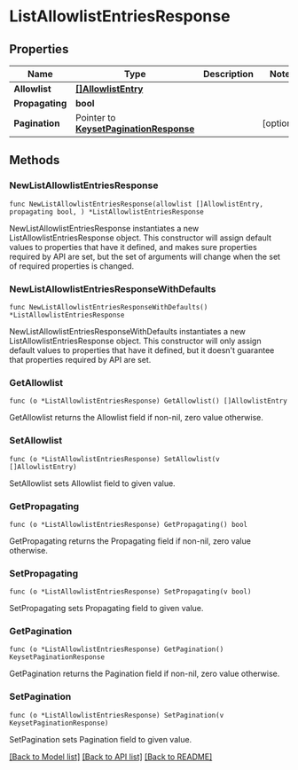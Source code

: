 # ListAllowlistEntriesResponse

## Properties

Name | Type | Description | Notes
------------ | ------------- | ------------- | -------------
**Allowlist** | [**[]AllowlistEntry**](AllowlistEntry.md) |  | 
**Propagating** | **bool** |  | 
**Pagination** | Pointer to [**KeysetPaginationResponse**](KeysetPaginationResponse.md) |  | [optional] 

## Methods

### NewListAllowlistEntriesResponse

`func NewListAllowlistEntriesResponse(allowlist []AllowlistEntry, propagating bool, ) *ListAllowlistEntriesResponse`

NewListAllowlistEntriesResponse instantiates a new ListAllowlistEntriesResponse object.
This constructor will assign default values to properties that have it defined,
and makes sure properties required by API are set, but the set of arguments
will change when the set of required properties is changed.

### NewListAllowlistEntriesResponseWithDefaults

`func NewListAllowlistEntriesResponseWithDefaults() *ListAllowlistEntriesResponse`

NewListAllowlistEntriesResponseWithDefaults instantiates a new ListAllowlistEntriesResponse object.
This constructor will only assign default values to properties that have it defined,
but it doesn't guarantee that properties required by API are set.

### GetAllowlist

`func (o *ListAllowlistEntriesResponse) GetAllowlist() []AllowlistEntry`

GetAllowlist returns the Allowlist field if non-nil, zero value otherwise.

### SetAllowlist

`func (o *ListAllowlistEntriesResponse) SetAllowlist(v []AllowlistEntry)`

SetAllowlist sets Allowlist field to given value.

### GetPropagating

`func (o *ListAllowlistEntriesResponse) GetPropagating() bool`

GetPropagating returns the Propagating field if non-nil, zero value otherwise.

### SetPropagating

`func (o *ListAllowlistEntriesResponse) SetPropagating(v bool)`

SetPropagating sets Propagating field to given value.

### GetPagination

`func (o *ListAllowlistEntriesResponse) GetPagination() KeysetPaginationResponse`

GetPagination returns the Pagination field if non-nil, zero value otherwise.

### SetPagination

`func (o *ListAllowlistEntriesResponse) SetPagination(v KeysetPaginationResponse)`

SetPagination sets Pagination field to given value.


[[Back to Model list]](../README.md#documentation-for-models) [[Back to API list]](../README.md#documentation-for-api-endpoints) [[Back to README]](../README.md)


